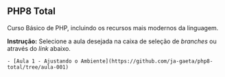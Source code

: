 ## PHP8 Total

Curso Básico de PHP, incluindo os recursos mais modernos da linguagem.

**Instrução:** Selecione a aula desejada na caixa de seleção de _branches_ ou através do _link_ abaixo.

	- [Aula 1 - Ajustando o Ambiente](https://github.com/ja-gaeta/php8-total/tree/aula-001)

